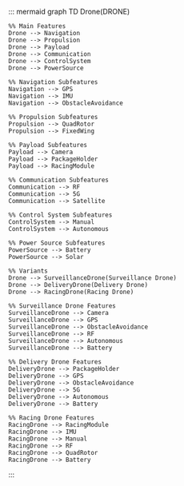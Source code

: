 ::: mermaid
graph TD
    Drone(DRONE)
    
    %% Main Features
    Drone --> Navigation
    Drone --> Propulsion
    Drone --> Payload
    Drone --> Communication
    Drone --> ControlSystem
    Drone --> PowerSource

    %% Navigation Subfeatures
    Navigation --> GPS
    Navigation --> IMU
    Navigation --> ObstacleAvoidance

    %% Propulsion Subfeatures
    Propulsion --> QuadRotor
    Propulsion --> FixedWing

    %% Payload Subfeatures
    Payload --> Camera
    Payload --> PackageHolder
    Payload --> RacingModule

    %% Communication Subfeatures
    Communication --> RF
    Communication --> 5G
    Communication --> Satellite

    %% Control System Subfeatures
    ControlSystem --> Manual
    ControlSystem --> Autonomous

    %% Power Source Subfeatures
    PowerSource --> Battery
    PowerSource --> Solar

    %% Variants
    Drone --> SurveillanceDrone(Surveillance Drone)
    Drone --> DeliveryDrone(Delivery Drone)
    Drone --> RacingDrone(Racing Drone)

    %% Surveillance Drone Features
    SurveillanceDrone --> Camera
    SurveillanceDrone --> GPS
    SurveillanceDrone --> ObstacleAvoidance
    SurveillanceDrone --> RF
    SurveillanceDrone --> Autonomous
    SurveillanceDrone --> Battery

    %% Delivery Drone Features
    DeliveryDrone --> PackageHolder
    DeliveryDrone --> GPS
    DeliveryDrone --> ObstacleAvoidance
    DeliveryDrone --> 5G
    DeliveryDrone --> Autonomous
    DeliveryDrone --> Battery

    %% Racing Drone Features
    RacingDrone --> RacingModule
    RacingDrone --> IMU
    RacingDrone --> Manual
    RacingDrone --> RF
    RacingDrone --> QuadRotor
    RacingDrone --> Battery
:::